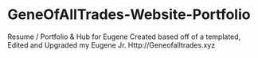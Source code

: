 # GeneOfAllTrades-Website-Portfolio
Resume / Portfolio &amp; Hub for Eugene
Created based off of a templated, Edited and Upgraded my Eugene Jr.
Http://Geneofalltrades.xyz
